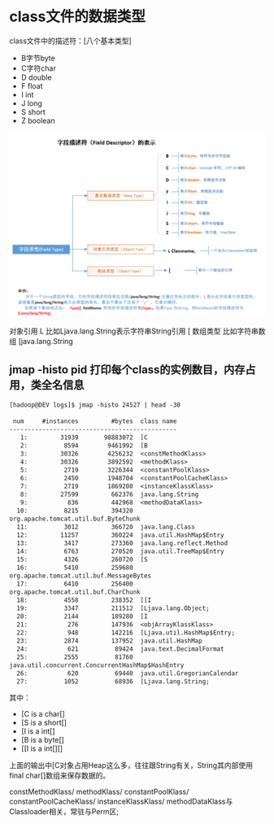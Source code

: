 # class文件的数据类型

class文件中的描述符：[八个基本类型]
- B字节byte
- C字符char
- D double
- F float
- I int
- J long
- S short
- Z boolean


![](../../pic/2019-06-01-11-39-38.png)


对象引用 L  比如Ljava.lang.String表示字符串String引用
[ 数组类型   比如字符串数组 [java.lang.String

## jmap -histo pid 打印每个class的实例数目，内存占用，类全名信息
```mysql
[hadoop@DEV logs]$ jmap -histo 24527 | head -30

 num     #instances         #bytes  class name
----------------------------------------------
   1:         31939       98883072  [C
   2:          8594        9461992  [B
   3:         30326        4256232  <constMethodKlass>
   4:         30326        3892592  <methodKlass>
   5:          2719        3226344  <constantPoolKlass>
   6:          2450        1948704  <constantPoolCacheKlass>
   7:          2719        1869200  <instanceKlassKlass>
   8:         27599         662376  java.lang.String
   9:           836         442968  <methodDataKlass>
  10:          8215         394320  org.apache.tomcat.util.buf.ByteChunk
  11:          3012         366720  java.lang.Class
  12:         11257         360224  java.util.HashMap$Entry
  13:          3417         273360  java.lang.reflect.Method
  14:          6763         270520  java.util.TreeMap$Entry
  15:          4326         260720  [S
  16:          5410         259680  org.apache.tomcat.util.buf.MessageBytes
  17:          6410         256400  org.apache.tomcat.util.buf.CharChunk
  18:          4558         238352  [[I
  19:          3347         211512  [Ljava.lang.Object;
  20:          2144         189280  [I
  21:           276         147936  <objArrayKlassKlass>
  22:           948         142216  [Ljava.util.HashMap$Entry;
  23:          2874         137952  java.util.HashMap
  24:           621          89424  java.text.DecimalFormat
  25:          2555          81760  java.util.concurrent.ConcurrentHashMap$HashEntry
  26:           620          69440  java.util.GregorianCalendar
  27:          1052          68936  [Ljava.lang.String;
```

其中：
- [C is a char[]
- [S is a short[]
- [I is a int[]
- [B is a byte[]
- [[I is a int[][]

上面的输出中[C对象占用Heap这么多，往往跟String有关，String其内部使用final char[]数组来保存数据的。

constMethodKlass/ methodKlass/ constantPoolKlass/ constantPoolCacheKlass/ instanceKlassKlass/ methodDataKlass与Classloader相关，常驻与Perm区;